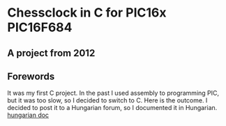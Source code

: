 # Chessclock in C for PIC16x PIC16F684

## A project from 2012

## Forewords

It was my first C project. In the past I used assembly to programming PIC, but
it was too slow, so I decided to switch to C. Here is the outcome.
I decided to post it to a Hungarian forum, so I documented it in Hungarian.
[hungarian doc](doc/)